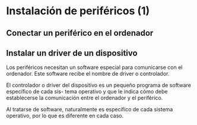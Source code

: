 # Instalación de periféricos (1)

## Conectar un periférico en el ordenador

## Instalar un driver de un dispositivo

Los periféricos necesitan un software especial para comunicarse con el ordenador. Este software
recibe el nombre de driver o controlador.

El controlador o driver del dispositivo es un pequeño programa de software específico de cada sis-
tema operativo y que le indica cómo debe establecerse la comunicación entre el ordenador y el
periférico.

Al tratarse de software, naturalmente es específico de cada sistema operativo, por lo que es diferente en cada caso.
